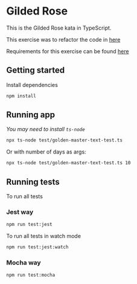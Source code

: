 # Gilded Rose

This is the Gilded Rose kata in TypeScript.

This exercise was to refactor the code in [here](https://github.com/emilybache/GildedRose-Refactoring-Kata/blob/main/TypeScript/app/gilded-rose.ts)

Requirements for this exercise can be found [here](https://github.com/emilybache/GildedRose-Refactoring-Kata/blob/main/GildedRoseRequirements.md)

## Getting started

Install dependencies

```sh
npm install
```

## Running app
_You may need to install `ts-node`_

```sh
npx ts-node test/golden-master-text-test.ts
```

Or with number of days as args:
```sh
npx ts-node test/golden-master-text-test.ts 10
```

## Running tests

To run all tests

### Jest way

```sh
npm run test:jest
```

To run all tests in watch mode

```sh
npm run test:jest:watch
```

### Mocha way

```sh
npm run test:mocha
```
